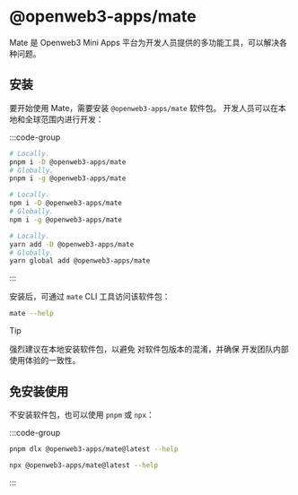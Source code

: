 # @openweb3-apps/mate

Mate 是 Openweb3 Mini Apps
平台为开发人员提供的多功能工具，可以解决各种问题。

## 安装

要开始使用 Mate，需要安装 `@openweb3-apps/mate`
软件包。 开发人员可以在本地和全球范围内进行开发：

:::code-group

```bash [pnpm]
# Locally.
pnpm i -D @openweb3-apps/mate
# Globally.
pnpm i -g @openweb3-apps/mate
```

```bash [npm]
# Locally.
npm i -D @openweb3-apps/mate
# Globally.
npm i -g @openweb3-apps/mate
```

```bash [yarn]
# Locally.
yarn add -D @openweb3-apps/mate
# Globally.
yarn global add @openweb3-apps/mate
```

:::

安装后，可通过 `mate` CLI 工具访问该软件包：

```bash
mate --help
```

> [!TIP]
> 强烈建议在本地安装软件包，以避免
> 对软件包版本的混淆，并确保
> 开发团队内部使用体验的一致性。

## 免安装使用

不安装软件包，也可以使用 `pnpm` 或 `npx`：

:::code-group

```bash [pnpm]
pnpm dlx @openweb3-apps/mate@latest --help
```

```bash [npx]
npx @openweb3-apps/mate@latest --help
```

:::
